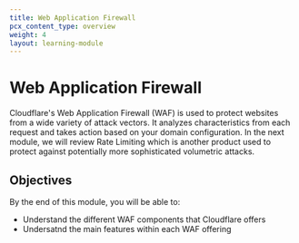 ```yaml
---
title: Web Application Firewall
pcx_content_type: overview
weight: 4
layout: learning-module
---
```


# Web Application Firewall

Cloudflare's Web Application Firewall (WAF) is used to protect websites from a wide variety of attack vectors. It analyzes characteristics from each request and takes action based on your domain configuration. In the next module, we will review Rate Limiting which is another product used to protect against potentially more sophisticated volumetric attacks.

## Objectives

By the end of this module, you will be able to:

- Understand the different WAF components that Cloudflare offers  
- Undersatnd the main features within each WAF offering
